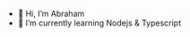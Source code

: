 - 👋 Hi, I’m Abraham
- 🌱 I’m currently learning Nodejs & Typescript

<!---
msophe/msophe is a ✨ special ✨ repository because its `README.md` (this file) appears on your GitHub profile.
You can click the Preview link to take a look at your changes.
--->
